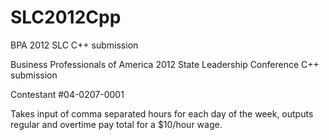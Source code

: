 # SLC2012Cpp
 BPA 2012 SLC C++ submission

Business Professionals of America 2012 State Leadership Conference C++ submission

Contestant #04-0207-0001

Takes input of comma separated hours for each day of the week, outputs regular and overtime pay total for a $10/hour wage.
